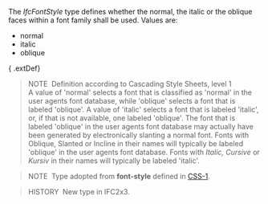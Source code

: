 The _IfcFontStyle_ type defines whether the normal, the italic or the oblique faces within a font family shall be used. Values are:

* normal 
* italic 
* oblique

{ .extDef}
> NOTE&nbsp; Definition according to Cascading Style Sheets, level 1  
> A value of 'normal' selects a font that is classified as 'normal' in the user agents font database, while 'oblique' selects a font that is labeled 'oblique'. A value of 'italic' selects a font that is labeled 'italic', or, if that is not available, one labeled 'oblique'. The font that is labeled 'oblique' in the user agents font database may actually have been generated by electronically slanting a normal font. Fonts with Oblique, Slanted or Incline in their names will typically be labeled 'oblique' in the user agents font database. Fonts with _Italic, Cursive_ or _Kursiv_ in their names will typically be labeled 'italic'.

> NOTE&nbsp; Type adopted from **font-style** defined in [CSS-1](../../../bibliography.htm#CSS1).

> HISTORY&nbsp; New type in IFC2x3.